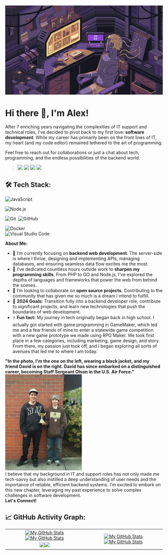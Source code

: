 
![Header](https://github.com/GwartneyDev/GwartneyDev/blob/main/Dream%20_%20Kirokaze.gif)
# Hi there 👋, I'm Alex!

After 7 enriching years navigating the complexities of IT support and technical roles, I've decided to pivot back to my first love: **software development**. While my career has primarily been on the front lines of IT, my heart (and my code editor) remained tethered to the art of programming.

Feel free to reach out for collaborations or just a chat about tech, programming, and the endless possibilities of the backend world.

>[![](https://img.shields.io/badge/dev.to-0A0A0A?style=for-the-badge&logo=dev.to&logoColor=white)](https://dev.to/alexgwartney)
[![](https://img.shields.io/badge/Twitter-1DA1F2?style=for-the-badge&logo=twitter&logoColor=white)](https://twitter.com/gwartney19](https://twitter.com/gwartney19))
[![](https://img.shields.io/badge/LinkedIn-0077B5?style=for-the-badge&logo=linkedin&logoColor=white)](https://www.linkedin.com/in/alex-gwartney-65a825201/)
![](https://dcbadge.vercel.app/api/shield/214534610099372032)


## 🛠️ Tech Stack:
 
![JavaScript](https://img.shields.io/badge/-JavaScript-555?style=flat&logo=javascript)
 
![Node.js](https://img.shields.io/badge/-Node.js-555?style=flat&logo=node.js)&nbsp;
 
![Git](https://img.shields.io/badge/-Git-555?style=flat&logo=git)&nbsp;
![GitHub](https://img.shields.io/badge/-GitHub-555?style=flat&logo=github)&nbsp;
 
![Docker](https://img.shields.io/badge/-Docker-555?style=flat&logo=Docker)\
![Visual Studio Code](https://img.shields.io/badge/-Visual%20Studio%20Code-555?style=flat&logo=visual-studio-code&logoColor=007ACC)&nbsp;
 
**About Me:**

- 🔭 I’m currently focusing on **backend web development**. The server-side is where I thrive, designing and implementing APIs, managing databases, and ensuring seamless data flow excites me the most.
- 🌱 I’ve dedicated countless hours outside work to **sharpen my programming skills**. From PHP to GO and Node.js, I've explored the depths of languages and frameworks that power the web from behind the scenes.
- 👯 I’m looking to collaborate on **open source projects**. Contributing to the community that has given me so much is a dream I intend to fulfill.
- 🥅 **2024 Goals:** Transition fully into a backend developer role, contribute to significant projects, and learn new technologies that push the boundaries of web development.
- ⚡ **Fun fact:** My journey in tech originally began back in high school. I actually got started with game programming in GameMaker, which led me and a few friends of mine to enter a statewide game competition with a new game prototype we made using RPG Maker. We took first place in a few categories, including marketing, game design, and story. From there, my passion just took off, and I began exploring all sorts of avenues that led me to where I am today.

**"In the photo, I'm the one on the left, wearing a black jacket, and my friend David is on the right. David has since embarked on a distinguished career, becoming Staff Sergeant Olson in the U.S. Air Force."**
<br>
![Header](https://github.com/GwartneyDev/GwartneyDev/blob/main/225453_2068023379631_6626939_n.jpg) 
<br>
I believe that my background in IT and support roles has not only made me tech-savvy but also instilled a deep understanding of user needs and the importance of reliable, efficient backend systems. I'm excited to embark on this new chapter, leveraging my past experience to solve complex challenges in software development.
<br>
**Let's Connect!**



## 📈 GitHub Activity Graph:

<table>
    <tr>
        <td align="center"><a href="https://github.com/vaibhavvikas#gh-light-mode-only"><img src="https://github-readme-stats.vercel.app/api?username=GwartneyDev&show_icons=true&theme=default&include_all_commits=true#gh-light-mode-only" alt="My GitHub Stats"/></a><a href="https://github.com/vaibhavvikas#gh-dark-mode-only"><img src="https://github-readme-stats.vercel.app/api?username=GwartneyDev&show_icons=true&theme=tokyonight&include_all_commits=true#gh-dark-mode-only" alt="My GitHub Stats"/></a></td>
        <td rowspan="2" align="center"><a href="https://github.com/vaibhavvikas#gh-light-mode-only"><img src="https://github-readme-stats.vercel.app/api/top-langs/?username=GwwartneyDev&theme=default&langs_count=8#gh-light-mode-only" alt="My GitHub Stats"/></a><a href="https://github.com/vaibhavvikas#gh-dark-mode-only"><img src="https://github-readme-stats.vercel.app/api/top-langs/?username=GwartneyDev&theme=tokyonight&langs_count=8#gh-dark-mode-only" alt="My GitHub Stats"/></a></td>
    </tr>
    <tr>
        <td align="center"><a href="https://github.com/vaibhavvikas#gh-light-mode-only"><img src="https://github-readme-streak-stats.herokuapp.com/?user=GwartneyDev&theme=default"/></a><a href="https://github.com/vaibhavvikas#gh-dark-mode-only"><img src="https://github-readme-streak-stats.herokuapp.com/?user=vaibhavvikas&theme=tokyonight"/></a></td>
    </tr>
   
</table>
